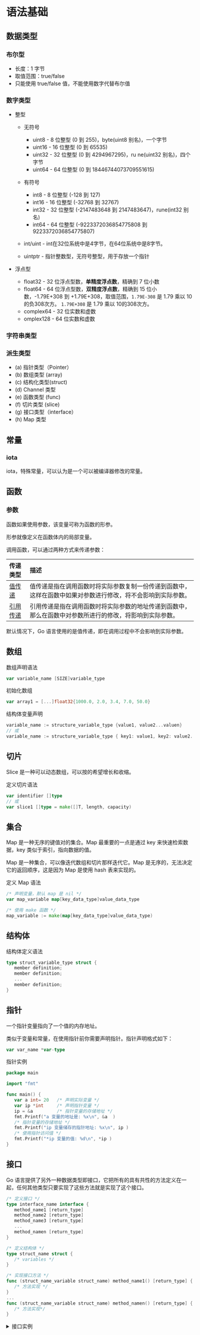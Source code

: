 # 语法基础

## 数据类型

### 布尔型

- 长度：1 字节
- 取值范围：true/false
- 只能使用 true/false 值，不能使用数字代替布尔值

### 数字类型

- 整型

  - 无符号

    - uint8 - 8 位整型 (0 到 255)，byte(uint8 别名)，一个字节
    - uint16 - 16 位整型 (0 到 65535)
    - uint32 - 32 位整型 (0 到 4294967295)，ru ne(uint32 别名)，四个字节
    - uint64 - 64 位整型 (0 到 18446744073709551615)

  - 有符号
    - int8 - 8 位整型 (-128 到 127)
    - int16 - 16 位整型 (-32768 到 32767)
    - int32 - 32 位整型 (-2147483648 到 2147483647)，rune(int32 别名)
    - int64 - 64 位整型 (-9223372036854775808 到 9223372036854775807)
  - int/uint - int在32位系统中是4字节，在64位系统中是8字节。
  - uintptr - 指针整数型，无符号整型，用于存放一个指针
- 浮点型
  - float32 - 32 位浮点型数，**单精度浮点数**，精确到 7 位小数
  - float64 - 64 位浮点型数，**双精度浮点数**，精确到 15 位小数，-1.79E+308 到 +1.79E+308，取值范围，`1.79E-308` 是 1.79 乘以 10的负308次方。 `1.79E+308` 是 1.79 乘以 10的308次方。
  - complex64 - 32 位实数和虚数
  - omplex128 - 64 位实数和虚数

### 字符串类型

### 派生类型

- (a) 指针类型（Pointer）
- (b) 数组类型 (array)
- (c) 结构化类型(struct)
- (d) Channel 类型
- (e) 函数类型 (func)
- (f) 切片类型 (slice)
- (g) 接口类型（interface）
- (h) Map 类型

## 常量

### iota

iota，特殊常量，可以认为是一个可以被编译器修改的常量。

## 函数

### 参数

函数如果使用参数，该变量可称为函数的形参。

形参就像定义在函数体内的局部变量。

调用函数，可以通过两种方式来传递参数：

| 传递类型                                                                 | 描述                                                                                                         |
| :----------------------------------------------------------------------- | :----------------------------------------------------------------------------------------------------------- |
| [值传递](https://www.runoob.com/go/go-function-call-by-value.html)       | 值传递是指在调用函数时将实际参数复制一份传递到函数中，这样在函数中如果对参数进行修改，将不会影响到实际参数。 |
| [引用传递](https://www.runoob.com/go/go-function-call-by-reference.html) | 引用传递是指在调用函数时将实际参数的地址传递到函数中，那么在函数中对参数所进行的修改，将影响到实际参数。     |

默认情况下，Go 语言使用的是值传递，即在调用过程中不会影响到实际参数。

## 数组

数组声明语法

```go
var variable_name [SIZE]variable_type
```

初始化数组

```go
var array1 = [...]float32{1000.0, 2.0, 3.4, 7.0, 50.0}
```


结构体变量声明

```go
variable_name := structure_variable_type {value1, value2...valuen}
// 或
variable_name := structure_variable_type { key1: value1, key2: value2..., keyn: valuen}
```

## 切片

Slice 是一种可以动态数组，可以按的希望增长和收缩。

定义切片语法

```go
var identifier []type
// 或
var slice1 []type = make([]T, length, capacity)
```

## 集合

Map 是一种无序的键值对的集合。Map 最重要的一点是通过 key 来快速检索数据，key 类似于索引，指向数据的值。

Map 是一种集合，可以像迭代数组和切片那样迭代它。Map 是无序的，无法决定它的返回顺序，这是因为 Map 是使用 hash 表来实现的。

定义 Map 语法

```go
/* 声明变量，默认 map 是 nil */
var map_variable map[key_data_type]value_data_type

/* 使用 make 函数 */
map_variable := make(map[key_data_type]value_data_type)

```


## 结构体

结构体定义语法

```go
type struct_variable_type struct {
   member definition;
   member definition;
   ...
   member definition;
}
```

## 指针

一个指针变量指向了一个值的内存地址。

类似于变量和常量，在使用指针前你需要声明指针。指针声明格式如下：

```go
var var_name *var-type
```

指针实例

```go
package main

import "fmt"

func main() {
   var a int= 20   /* 声明实际变量 */
   var ip *int     /* 声明指针变量 */
   ip = &a         /* 指针变量的存储地址 */
   fmt.Printf("a 变量的地址是: %x\n", &a  )
   /* 指针变量的存储地址 */
   fmt.Printf("ip 变量储存的指针地址: %x\n", ip )
   /* 使用指针访问值 */
   fmt.Printf("*ip 变量的值: %d\n", *ip )
}
```

## 接口

Go 语言提供了另外一种数据类型即接口，它把所有的具有共性的方法定义在一起，任何其他类型只要实现了这些方法就是实现了这个接口。

```go
/* 定义接口 */
type interface_name interface {
   method_name1 [return_type]
   method_name2 [return_type]
   method_name3 [return_type]
   ...
   method_namen [return_type]
}

/* 定义结构体 */
type struct_name struct {
   /* variables */
}

/* 实现接口方法 */
func (struct_name_variable struct_name) method_name1() [return_type] {
   /* 方法实现 */
}
...
func (struct_name_variable struct_name) method_namen() [return_type] {
   /* 方法实现*/
}
```

<details>
<summary>接口实例</summary>

```go
package main
import (
  "fmt"
  "math"
)

/* 定义一个 interface */
type shape interface {
  area() float64
}

/* 定义一个 circle */
type circle struct {
  x,y,radius float64
}

/* 定义一个 rectangle */
type rectangle struct {
  width, height float64
}

/* 定义一个circle方法 (实现 shape.area())*/
func(circle circle) area() float64 {
  return math.Pi * circle.radius * circle.radius
}

/* 定义一个rectangle方法 (实现 shape.area())*/
func(rect rectangle) area() float64 {
  return rect.width * rect.height
}

/* 定义一个shape的方法*/
func getArea(shape shape) float64 {
  return shape.area()
}

func main() {
  circle := circle{x:0,y:0,radius:5}
  rectangle := rectangle {width:10, height:5}

  fmt.Printf("circle area: %f\n",getArea(circle))
  fmt.Printf("rectangle area: %f\n",getArea(rectangle))
}
```

## 值传递与引用传递

数据如果按照数据类型划分

- 基本类型:`int、float、string、bool`
- 复合类型:`array、slice、map、struct、pointer、function、chan`

按照数据特点划分分为

- 值类型：`int、float、string、bool、array` 值传递是传递的数值本身，不是内存地，将数据备份一份传给其他地址，本身不影响，如果修改不会影响原有数据。

- 引用类型: `slice、pointer、map、chan` 等都是引用类型。 引用传递因为存储的是内存地址，所以传递的时候则传递是内存地址，所以会出现多个和变量引用同一个内存。

```go
// 数组为值传递类型
// 定义一个数组 arr1
arr1 := [4]int{1, 2, 3, 4}
arr2 := arr1            //将arr1的值赋给arr2
fmt.Println(arr1, arr2) //[1 2 3 4] [1 2 3 4]  输出结果 arr1与arr2相同，
arr1[2] = 200           //修改arr1中下标为2的值
fmt.Println(arr1, arr2) //[1 2 200 4] [1 2 3 4] 结果arr1中结果改变,arr2中不影响
// 说明只是将arr1中的值给了arr2 修改arr1中的值后并不影响arr2的值

// 切片是引用类型
// 定义一个切片 slice1
slice1 := []int{1, 2, 3, 4}
slice2 := slice1            //将slice1的地址引用到slice2
fmt.Println(slice2, slice2) //[1 2 3 4] [1 2 3 4]   slice1输出结果 slice2输出指向slice1的结果，
slice1[2] = 200             //修改slice1中下标为2的值
fmt.Println(slice1, slice2) //[1 2 200 4] [1 2 200 4] 结果slice1中结果改变,因为修改的是同一份数据
//说明只是将slice1中的值给了slice2 修改slice1中的值后引用地址用的是同一份 slice1 和slice2 同时修改

fmt.Printf("%p,%p\n", slice1, slice2)//0xc000012520,0xc000012520
//切片引用的底层数组是同一个 所以值为一个地址 是引用的底层数组的地址
fmt.Printf("%p,%p\n", &slice1, &slice2)//0xc0000044a0,0xc0000044c0
//切片本身的地址
```

